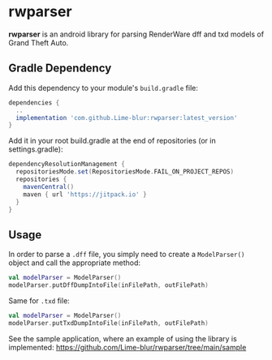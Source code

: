 # rwparser
**rwparser** is an android library for parsing RenderWare dff and txd models of Grand Theft Auto. 
## Gradle Dependency
Add this dependency to your module's `build.gradle` file:

```gradle
dependencies {
  ..
  implementation 'com.github.Lime-blur:rwparser:latest_version'
}
```

Add it in your root build.gradle at the end of repositories (or in settings.gradle):

```gradle
dependencyResolutionManagement {
  repositoriesMode.set(RepositoriesMode.FAIL_ON_PROJECT_REPOS)
  repositories {
    mavenCentral()
    maven { url 'https://jitpack.io' }
  }
}
```

## Usage
In order to parse a `.dff` file, you simply need to create a `ModelParser()` object and call the appropriate method:

```kotlin
val modelParser = ModelParser()
modelParser.putDffDumpIntoFile(inFilePath, outFilePath)
```

Same for `.txd` file:

```kotlin
val modelParser = ModelParser()
modelParser.putTxdDumpIntoFile(inFilePath, outFilePath)
```

See the sample application, where an example of using the library is implemented: https://github.com/Lime-blur/rwparser/tree/main/sample
